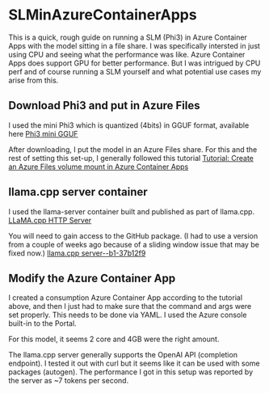 # SLMinAzureContainerApps

This is a quick, rough guide on running a SLM (Phi3) in Azure Container Apps with the model sitting in a file share. I was specifically intersted in just using CPU and seeing what the performance was like. Azure Container Apps does support GPU for better performance. But I was intrigued by CPU perf and of course running a SLM yourself and what potential use cases my arise from this. 

## Download Phi3 and put in Azure Files

I used the mini Phi3 which is quantized (4bits) in GGUF format, available here [Phi3 mini GGUF](https://huggingface.co/microsoft/Phi-3-mini-4k-instruct-gguf) 

After downloading, I put the model in an Azure Files share. For this and the rest of setting this set-up, I generally followed this tutorial [Tutorial: Create an Azure Files volume mount in Azure Container Apps](https://learn.microsoft.com/en-us/azure/container-apps/storage-mounts-azure-files?tabs=bash)

## llama.cpp server container

I used the llama-server container built and published as part of llama.cpp. [LLaMA.cpp HTTP Server](https://github.com/ggerganov/llama.cpp/blob/master/examples/server/README.md) 

You will need to gain access to the GitHub package. (I had to use a version from a couple of weeks ago because of a sliding window issue that may be fixed now.) [llama.cpp server--b1-37b12f9](https://github.com/ggerganov/llama.cpp/pkgs/container/llama.cpp/244188617?tag=server--b1-37b12f9)

## Modify the Azure Container App 

I created a consumption Azure Container App according to the tutorial above, and then I just had to make sure that the command and args were set properly. This needs to be done via YAML. I used the Azure console built-in to the Portal. 

For this model, it seems 2 core and 4GB were the right amount. 

The llama.cpp server generally supports the OpenAI API (completion endpoint). I tested it out with curl but it seems like it can be used with some packages (autogen). The performance I got in this setup was reported by the server as ~7 tokens per second. 


